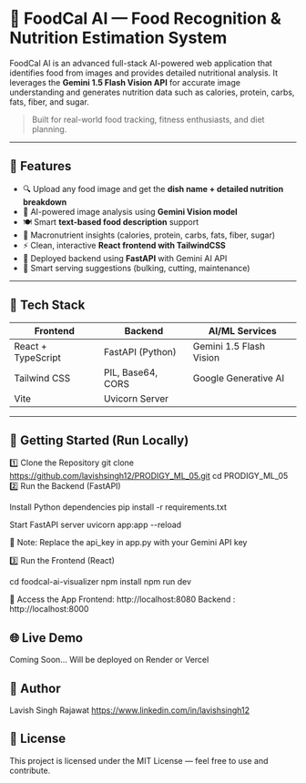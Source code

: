 # 🥗 FoodCal AI — Food Recognition & Nutrition Estimation System

FoodCal AI is an advanced full-stack AI-powered web application that identifies food from images and provides detailed nutritional analysis. It leverages the **Gemini 1.5 Flash Vision API** for accurate image understanding and generates nutrition data such as calories, protein, carbs, fats, fiber, and sugar.

> Built for real-world food tracking, fitness enthusiasts, and diet planning.

---

## 🌟 Features

- 🔍 Upload any food image and get the **dish name + detailed nutrition breakdown**
- 🧠 AI-powered image analysis using **Gemini Vision model**
- 🍽 Smart **text-based food description** support
- 🧮 Macronutrient insights (calories, protein, carbs, fats, fiber, sugar)
- ⚡ Clean, interactive **React frontend with TailwindCSS**
- 🔗 Deployed backend using **FastAPI** with Gemini AI API
- 📝 Smart serving suggestions (bulking, cutting, maintenance)

---

## 🧱 Tech Stack

| Frontend                 | Backend             | AI/ML Services           |
|--------------------------|---------------------|--------------------------|
| React + TypeScript       | FastAPI (Python)    | Gemini 1.5 Flash Vision  |
| Tailwind CSS             | PIL, Base64, CORS   | Google Generative AI     |
| Vite                     | Uvicorn Server      |                          |

---

## 🚀 Getting Started (Run Locally)
1️⃣ Clone the Repository
git clone https://github.com/lavishsingh12/PRODIGY_ML_05.git
cd PRODIGY_ML_05
2️⃣ Run the Backend (FastAPI)

Install Python dependencies
pip install -r requirements.txt

Start FastAPI server
uvicorn app:app --reload

📌 Note: Replace the api_key in app.py with your Gemini API key

3️⃣ Run the Frontend (React)

cd foodcal-ai-visualizer
npm install
npm run dev

🔗 Access the App
Frontend: http://localhost:8080
Backend : http://localhost:8000

## 🌐 Live Demo
Coming Soon...
Will be deployed on Render or Vercel

## 👤 Author
Lavish Singh Rajawat
https://www.linkedin.com/in/lavishsingh12

## 📜 License
This project is licensed under the MIT License — feel free to use and contribute.
